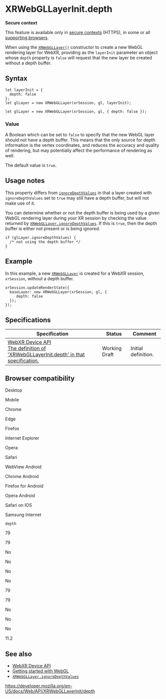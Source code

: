 XRWebGLLayerInit.depth
======================

**Secure context**

This feature is available only in [secure contexts](https://developer.mozilla.org/en-US/docs/Web/Security/Secure_Contexts) (HTTPS), in some or all [supporting browsers](#browser_compatibility).

When using the [`XRWebGLLayer()`](../xrwebgllayer/xrwebgllayer) constructor to create a new WebGL rendering layer for WebXR, providing as the `layerInit` parameter an object whose `depth` property is `false` will request that the new layer be created without a depth buffer.

Syntax
------

    let layerInit = {
      depth: false
    };
    let glLayer = new XRWebGLLayer(xrSession, gl, layerInit);

    let glLayer = new XRWebGLLayer(xrSession, gl, { depth: false });

### Value

A Boolean which can be set to `false` to specify that the new WebGL layer should not have a depth buffer. This means that the only source for depth information is the vertex coordinates, and reduces the accuracy and quality of rendering, but may potentially affect the performance of rendering as well.

The default value is `true`.

Usage notes
-----------

This property differs from [`ignoreDepthValues`](ignoredepthvalues) in that a layer created with `ignoreDepthValues` set to `true` may still have a depth buffer, but will not make use of it.

You can determine whether or not the depth buffer is being used by a given WebGL rendering layer during your XR session by checking the value returned by [`XRWebGLLayer.ignoreDepthValues`](../xrwebgllayer/ignoredepthvalues). If this is `true`, then the depth buffer is either not present or is being ignored.

    if (glLayer.ignoreDepthValues) {
      /* not using the depth buffer */
    }

Example
-------

In this example, a new [`XRWebGLLayer`](../xrwebgllayer) is created for a WebXR session, `xrSession`, without a depth buffer.

    xrSession.updateRenderState({
      baseLayer: new XRWebGLLayer(xrSession, gl, {
         depth: false
      });
    });

Specifications
--------------

<table><thead><tr class="header"><th>Specification</th><th>Status</th><th>Comment</th></tr></thead><tbody><tr class="odd"><td><a href="https://immersive-web.github.io/webxr/#dom-xrwebgllayerinit-depth">WebXR Device API<br />
<span class="small">The definition of 'XRWebGLLayerInit.depth' in that specification.</span></a></td><td><span class="spec-wd">Working Draft</span></td><td>Initial definition.</td></tr></tbody></table>

Browser compatibility
---------------------

Desktop

Mobile

Chrome

Edge

Firefox

Internet Explorer

Opera

Safari

WebView Android

Chrome Android

Firefox for Android

Opera Android

Safari on IOS

Samsung Internet

`depth`

79

79

No

No

No

No

79

79

No

No

No

11.2

See also
--------

-   [WebXR Device API](../webxr_device_api)
-   [Getting started with WebGL](../webgl_api/tutorial/getting_started_with_webgl)
-   [`XRWebGLLayer.ignoreDepthValues`](../xrwebgllayer/ignoredepthvalues)

<a href="https://developer.mozilla.org/en-US/docs/Web/API/XRWebGLLayerInit/depth" class="_attribution-link">https://developer.mozilla.org/en-US/docs/Web/API/XRWebGLLayerInit/depth</a>
